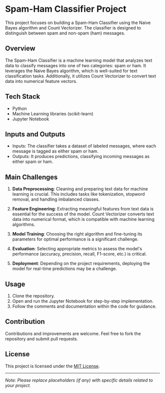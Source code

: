 # Spam-Ham Classifier Project

This project focuses on building a Spam-Ham Classifier using the Naive Bayes algorithm and Count Vectorizer. The classifier is designed to distinguish between spam and non-spam (ham) messages. 

## Overview

The Spam-Ham Classifier is a machine learning model that analyzes text data to classify messages into one of two categories: spam or ham. It leverages the Naive Bayes algorithm, which is well-suited for text classification tasks. Additionally, it utilizes Count Vectorizer to convert text data into numerical feature vectors.

## Tech Stack

- Python
- Machine Learning libraries (scikit-learn)
- Jupyter Notebook

## Inputs and Outputs

- Inputs: The classifier takes a dataset of labeled messages, where each message is tagged as either spam or ham.
- Outputs: It produces predictions, classifying incoming messages as either spam or ham.

## Main Challenges

1. **Data Preprocessing**: Cleaning and preparing text data for machine learning is crucial. This includes tasks like tokenization, stopword removal, and handling imbalanced classes.

2. **Feature Engineering**: Extracting meaningful features from text data is essential for the success of the model. Count Vectorizer converts text data into numerical format, which is compatible with machine learning algorithms.

3. **Model Training**: Choosing the right algorithm and fine-tuning its parameters for optimal performance is a significant challenge.

4. **Evaluation**: Selecting appropriate metrics to assess the model's performance (accuracy, precision, recall, F1-score, etc.) is critical.

5. **Deployment**: Depending on the project requirements, deploying the model for real-time predictions may be a challenge.

## Usage

1. Clone the repository.
2. Open and run the Jupyter Notebook for step-by-step implementation.
3. Follow the comments and documentation within the code for guidance.

## Contribution

Contributions and improvements are welcome. Feel free to fork the repository and submit pull requests.

## License

This project is licensed under the [MIT License](LICENSE).

---

*Note: Please replace placeholders (if any) with specific details related to your project.*
